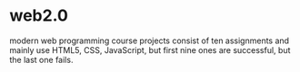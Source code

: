 # web2.0
modern web programming course projects consist of ten assignments and mainly use HTML5, CSS, JavaScript, but first nine ones are successful, but the last one fails.

